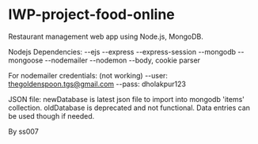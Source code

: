 # IWP-project-food-online

Restaurant management web app using Node.js, MongoDB.

Nodejs Dependencies:
--ejs
--express
--express-session
--mongodb
--mongoose
--nodemailer
--nodemon
--body, cookie parser

For nodemailer credentials: (not working)
--user: thegoldenspoon.tgs@gmail.com
--pass: dholakpur123

JSON file: newDatabase is latest json file to import into mongodb 'items' collection.
	   oldDatabase is deprecated and not functional. Data entries can be used though if needed.


By ss007
